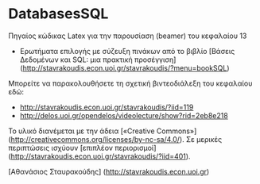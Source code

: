 # DatabasesSQL

Πηγαίος κώδικας Latex για την παρουσίαση (beamer) του κεφαλαίου 13
* Ερωτήματα επιλογής με σύζευξη πινάκων
από το βιβλίο
[Βάσεις Δεδομένων και SQL: μια πρακτική προσέγγιση]
(http://stavrakoudis.econ.uoi.gr/stavrakoudis/?menu=bookSQL)

Μπορείτε να παρακολουθήσετε τη σχετική βιντεοδιάλεξη του κεφαλαίου εδώ:
* http://stavrakoudis.econ.uoi.gr/stavrakoudis/?iid=119
* http://delos.uoi.gr/opendelos/videolecture/show?rid=2eb8e218

Το υλικό διανέμεται με την άδεια [«Creative Commons»]
(http://creativecommons.org/licenses/by-nc-sa/4.0/).
Σε μερικές περιπτώσεις ισχύουν [επιπλέον περιορισμοί]
(http://stavrakoudis.econ.uoi.gr/stavrakoudis/?iid=401).

[Αθανάσιος Σταυρακούδης]
(http://stavrakoudis.econ.uoi.gr)
